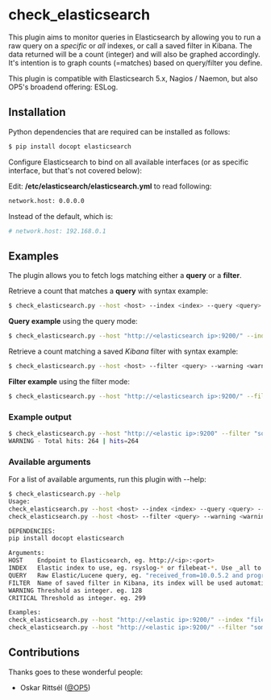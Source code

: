 # check_elasticsearch

This plugin aims to monitor queries in Elasticsearch by allowing you to run a raw query on a _specific_ or _all_ indexes, or call a saved filter in Kibana.
The data returned will be a count (integer) and will also be graphed accordingly. It's intention is to graph counts (=matches) based on query/filter you define.

This plugin is compatible with Elasticsearch 5.x, Nagios / Naemon, but also OP5's broadend offering: ESLog.

## Installation

Python dependencies that are required can be installed as follows:
```sh
$ pip install docopt elasticsearch
```

Configure Elasticsearch to bind on all available interfaces (or as specific interface, but that's not covered below):

Edit: **/etc/elasticsearch/elasticsearch.yml** to read following:
```sh
network.host: 0.0.0.0
```

Instead of the default, which is:
```sh
# network.host: 192.168.0.1
```

## Examples

The plugin allows you to fetch logs matching either a **query** or a **filter**.

Retrieve a count that matches a **query** with syntax example:

```sh
$ check_elasticsearch.py --host <host> --index <index> --query <query> --warning <warning> --critical <critical>
```

**Query example** using the query mode:
```sh
$ check_elasticsearch.py --host "http://<elasticsearch ip>:9200/" --index "filebeat-*" --query "system_process_id=148" --warning 1 --critical 2
```

Retrieve a count matching a saved _Kibana_ filter with syntax example:

```sh
$ check_elasticsearch.py --host <host> --filter <query> --warning <warning> --critical <critical>
```

**Filter example** using the filter mode:
```sh
$ check_elasticsearch.py --host "http://<elasticsearch ip>:9200/" --filter "some_saved_filter_in_kibana" --warning 1 --critical 2
```

### Example output

```sh
$ check_elasticsearch.py --host "http://<elastic ip>:9200" --filter "some_saved_filter_in_kibana" --warning 200 --critical 400
WARNING - Total hits: 264 | hits=264
```

### Available arguments

For a list of available arguments, run this plugin with --help:

```sh
$ check_elasticsearch.py --help
Usage:
check_elasticsearch.py --host <host> --index <index> --query <query> --warning <warning> --critical <critical>
check_elasticsearch.py --host <host> --filter <query> --warning <warning> --critical <critical>

DEPENDENCIES:
pip install docopt elasticsearch

Arguments:
HOST    Endpoint to Elasticsearch, eg. http://<ip>:<port>
INDEX   Elastic index to use, eg. rsyslog-* or filebeat-*. Use _all to search all indexes (more resource intensive)
QUERY   Raw Elastic/Lucene query, eg. "received_from=10.0.5.2 and program=systemd and host=10.0.5.10 and @timestamp: [now-5h TO now]"
FILTER  Name of saved filter in Kibana, its index will be used automatically.
WARNING Threshold as integer. eg. 128
CRITICAL Threshold as integer. eg. 299

Examples:
check_elasticsearch.py --host "http://<elastic ip>:9200/" --index "filebeat-*" --query "system_process_id=148" --warning 1 --critical 2
check_elasticsearch.py --host "http://<elastic ip>:9200/" --filter "some_saved_filter_in_kibana" --warning 1 --critical 2

```

## Contributions
Thanks goes to these wonderful people:

* Oskar Rittsél ([@OP5](https://www.op5.com))
